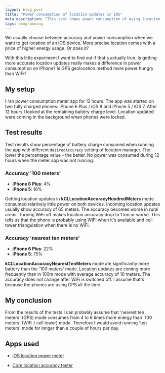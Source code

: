 ```yaml
---
layout: blog_post
title: "Power consumption of location updates in iOS"
meta_description: "This test shows power consumption of using location service on iOS in different accuracy settings"
tags: programming
---
```


We usually choose between accuracy and power consumption when we want to get location of an iOS device. More precise location comes with a price of higher energy usage. Or does it?

With this little experiment I want to find out if that's actually true.
Is getting more accurate location updates really makes a difference in power consumption on iPhone? Is GPS geolocation method more power hungry than WiFi?

## My setup

I ran power consumption meter app for 12 hours. The app was started on two fully charged phones: iPhone 6 Plus / iOS 8 and iPhone 5 / iOS 7. After 12 hours I looked at the remaining battery charge level. Location updated were coming in the background when phones were locked.

## Test results

Test results show percentage of battery charge consumed when running the app with different `desiredAccuracy` setting of location manager. The lower the percentage value - the better. No power was consumed during 12 hours when the meter app was not running.

### Accuracy '100 meters'

* **iPhone 6 Plus**: 4%
* **iPhone 5**: 16%

Getting location updates in **kCLLocationAccuracyHundredMeters** mode consumed relatively little power on both devices. Incoming location updates usually show accuracy of 65 meters. The accuracy becomes worse in rural areas. Turning WiFi off makes location accuracy drop to 1 km or worse. This tells us that the phone is probably using WiFi when it's available and cell tower triangulation when there is no WiFi.

### Accuracy 'nearest ten meters'

* **iPhone 6 Plus**: 22%
* **iPhone 5**: 75%

**kCLLocationAccuracyNearestTenMeters** mode ate significantly more battery than the '100 meters' mode. Location updates are coming more frequently than in 100m mode with average accuracy of 10 meters. The accuracy does not change after WiFi is switched off. I assume that's because the phones are using GPS all the time.

## My conclusion

From the results of the tests I can probably assume that 'nearest ten meters' (GPS) mode consumes from 4 to 6 times more energy than '100 meters' (WiFi / cell tower) mode. Therefore I would avoid running 'ten meters' mode for longer than a couple of hours per day.

## Apps used

* [iOS location power meter](https://github.com/evgenyneu/ios-core-location-battery-meter)

* [Core location accuracy tester](https://github.com/evgenyneu/core-location-tester-ios)

